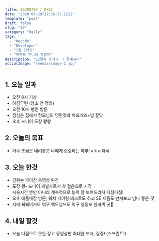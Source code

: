 ```yaml
---
title: 20200730 / D+22
date: "2020-07-29T17:36:37.121Z"
template: "post"
draft: false
slug: "20"
category: "daily"
tags:
  - "Wecode"
  - "Developer"
  - "1일 1커밋"
  - "백엔드 주니어 개발자"
description: "22일차 휴식과 그 경계사이"
socialImage: "/media/image-2.jpg"
---
```


## 1. 오늘 일과

- 오전 8시 기상
- 아침루틴 (청소 앤 정리)
- 오전 10시 병원 방문
- 점심은 집에서 장모님의 명란젓과 마요네즈+밥 꿀맛
- 오후 드디어 도장 쾅쾅

## 2. 오늘의 목표

- 아주 조금은 내려놓고 나에게 집중하는 하루! a.k.a 휴식

## 3. 오늘 한것

- 김왼손 파이참 동영상 완강
- 도장 쾅- 드디어 개발자로서 첫 걸음으로 시작</br> 시용시간 뿐만 아니라 계속적으로 능력 잘 보여드리자 다짐다짐!
- 오후 애플매장 방문, 워치 페어링 테스트도 하고 SE 제품도 만져보고 넘나 좋은 것
- 저녁 쉑쉑버거도 먹구 맥도날드도 먹구 영등포 한바퀴 굿

## 4. 내일 할것

- 오늘 다짐으로 못한 장고 동영상만 최대한 보자, 집중! (스프린트!)
